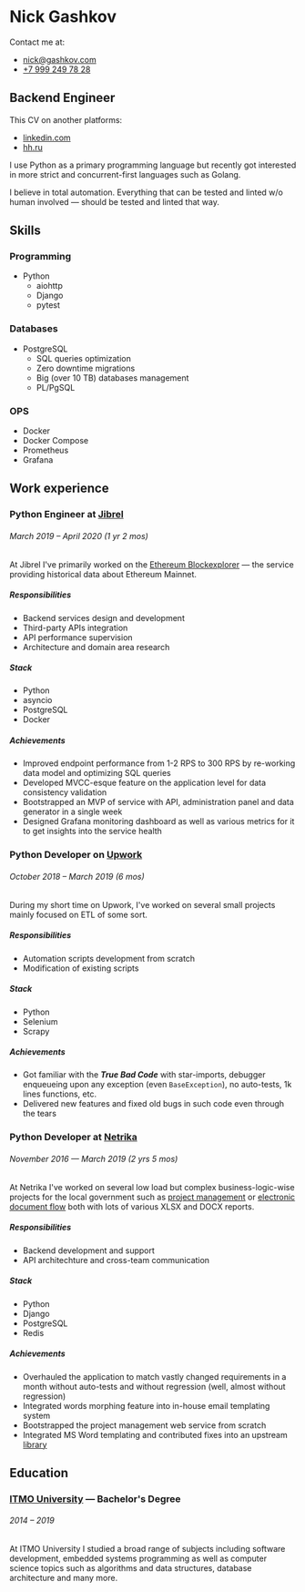 # Nick Gashkov

Contact me at:

- [nick@gashkov.com](mailto:nick@gashkov.com)
- [+7 999 249 78 28](tel:+79992497828)

## Backend Engineer

This CV on another platforms:

- [linkedin.com](https://www.linkedin.com/in/gashkov/)
- [hh.ru](https://spb.hh.ru/resume/64ef8030ff03401f800039ed1f443979507a73)

I use Python as a primary programming language but recently got interested in more strict and concurrent-first languages such as Golang.

I believe in total automation. Everything that can be tested and linted w/o human involved — should be tested and linted that way.

## Skills

### Programming

- Python
    - aiohttp
    - Django
    - pytest

### Databases

- PostgreSQL
    - SQL queries optimization
    - Zero downtime migrations
    - Big (over 10 TB) databases management
    - PL/PgSQL

### OPS

- Docker
- Docker Compose
- Prometheus
- Grafana

## Work experience

### Python Engineer at [Jibrel](https://jibrel.network)

###### March 2019 – April 2020 (1 yr 2 mos)

At Jibrel I've primarily worked on the 
[Ethereum Blockexplorer](https://ethbe.api.jsearch.io) — the service providing 
historical data about Ethereum Mainnet.

##### Responsibilities

- Backend services design and development
- Third-party APIs integration
- API performance supervision
- Architecture and domain area research

##### Stack

- Python
- asyncio
- PostgreSQL
- Docker

##### Achievements

- Improved endpoint performance from 1-2 RPS to 300 RPS by re-working data model
and optimizing SQL queries
- Developed MVCC-esque feature on the application level for data consistency
validation
- Bootstrapped an MVP of service with API, administration panel and data
generator in a single week
- Designed Grafana monitoring dashboard as well as various metrics for it to get
insights into the service health

### Python Developer on [Upwork](https://www.upwork.com/freelancers/~01e53467dfc4f476c8?viewMode=1)

###### October 2018 – March 2019 (6 mos)

During my short time on Upwork, I've worked on several small projects mainly
focused on ETL of some sort.

##### Responsibilities

- Automation scripts development from scratch
- Modification of existing scripts

##### Stack

- Python
- Selenium
- Scrapy

##### Achievements

- Got familiar with the ***True Bad Code*** with star-imports, debugger
enqueueing upon any exception (even `BaseException`), no auto-tests, 1k lines
functions, etc.
- Delivered new features and fixed old bugs in such code even through the tears

### Python Developer at [Netrika](https://netrika.ru)

###### November 2016 — March 2019 (2 yrs 5 mos)

At Netrika I've worked on several low load but complex business-logic-wise
projects for the local government such as
[project management](https://isup.gov.spb.ru) or
[electronic document flow](https://tz.kis.gov.spb.ru) both with lots of various
XLSX and DOCX reports.

##### Responsibilities

- Backend development and support
- API architechture and cross-team communication

##### Stack

- Python
- Django
- PostgreSQL
- Redis

##### Achievements

- Overhauled the application to match vastly changed requirements in a month
without auto-tests and without regression (well, almost without regression)
- Integrated words morphing feature into in-house email templating system
- Bootstrapped the project management web service from scratch
- Integrated MS Word templating and contributed fixes into an upstream
[library](https://github.com/elapouya/python-docx-template)

## Education

### [ITMO University](https://en.itmo.ru/en/) — Bachelor's Degree

###### 2014 – 2019

At ITMO University I studied a broad range of subjects including software
development, embedded systems programming as well as computer science topics
such as algorithms and data structures, database architecture and many more.
